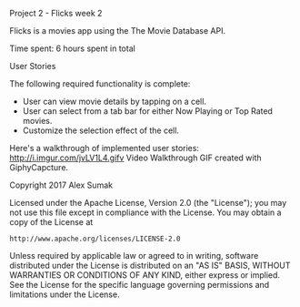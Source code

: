 Project 2 - Flicks week 2

Flicks is a movies app using the The Movie Database API.

Time spent: 6 hours spent in total

User Stories

The following required functionality is complete:
* User can view movie details by tapping on a cell.
* User can select from a tab bar for either Now Playing or Top Rated movies.
* Customize the selection effect of the cell.


Here's a walkthrough of implemented user stories:
http://i.imgur.com/jvLV1L4.gifv
Video Walkthrough GIF created with GiphyCapcture.


Copyright 2017 Alex Sumak

Licensed under the Apache License, Version 2.0 (the "License");
you may not use this file except in compliance with the License.
You may obtain a copy of the License at

    http://www.apache.org/licenses/LICENSE-2.0

Unless required by applicable law or agreed to in writing, software
distributed under the License is distributed on an "AS IS" BASIS,
WITHOUT WARRANTIES OR CONDITIONS OF ANY KIND, either express or implied.
See the License for the specific language governing permissions and
limitations under the License.
